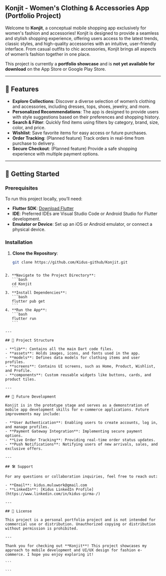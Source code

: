 
## Konjit - Women's Clothing & Accessories App (Portfolio Project)

Welcome to **Konjit**, a conceptual mobile shopping app exclusively for women's fashion and accessories! Konjit is designed to provide a seamless and stylish shopping experience, offering users access to the latest trends, classic styles, and high-quality accessories with an intuitive, user-friendly interface. From casual outfits to chic accessories, Konjit brings all aspects of women’s fashion together in one place.

This project is currently a **portfolio showcase** and is **not yet available for download** on the App Store or Google Play Store.

---

## 📱 Features

- **Explore Collections**: Discover a diverse selection of women’s clothing and accessories, including dresses, tops, shoes, jewelry, and more.
- **Personalized Recommendations**: The app is designed to provide users with style suggestions based on their preferences and shopping history.
- **Search & Filter**: Quickly find items using filters by category, brand, size, color, and price.
- **Wishlist**: Save favorite items for easy access or future purchases.
- **Order Tracking**: (Planned feature) Track orders in real-time from purchase to delivery.
- **Secure Checkout**: (Planned feature) Provide a safe shopping experience with multiple payment options.

---

## 🚀 Getting Started

### Prerequisites

To run this project locally, you’ll need:

- **Flutter SDK**: [Download Flutter](https://flutter.dev/docs/get-started/install)
- **IDE**: Preferred IDEs are Visual Studio Code or Android Studio for Flutter development.
- **Emulator or Device**: Set up an iOS or Android emulator, or connect a physical device.

### Installation

1. **Clone the Repository**:
   ```bash
   git clone https://github.com/Kidus-github/Konjit.git
   ```
````

2. **Navigate to the Project Directory**:
   ```bash
   cd Konjit
   ```
3. **Install Dependencies**:
   ```bash
   flutter pub get
   ```
4. **Run the App**:
   ```bash
   flutter run
   ```

---

## 📂 Project Structure

- **lib**: Contains all the main Dart code files.
- **assets**: Holds images, icons, and fonts used in the app.
- **models**: Defines data models for clothing items and user profiles.
- **screens**: Contains UI screens, such as Home, Product, Wishlist, and Profile.
- **components**: Custom reusable widgets like buttons, cards, and product tiles.

---

## 📝 Future Development

Konjit is in the prototype stage and serves as a demonstration of mobile app development skills for e-commerce applications. Future improvements may include:

- **User Authentication**: Enabling users to create accounts, log in, and manage profiles.
- **Payment Gateway Integration**: Implementing secure payment options.
- **Live Order Tracking**: Providing real-time order status updates.
- **Push Notifications**: Notifying users of new arrivals, sales, and exclusive offers.

---

## 🛠 Support

For any questions or collaboration inquiries, feel free to reach out:

- **Email**: kidus.muluwork@gmail.com
- **LinkedIn**: [Kidus LinkedIn Profile](https://www.linkedin.com/in/kidus-girma-/)

---

## 📜 License

This project is a personal portfolio project and is not intended for commercial use or distribution. Unauthorized copying or distribution without permission is prohibited.

---

Thank you for checking out **Konjit**! This project showcases my approach to mobile development and UI/UX design for fashion e-commerce. I hope you enjoy exploring it!

```

```
